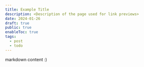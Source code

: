```yaml
---
title: Example Title
description: <Description of the page used for link previews>
date: 2024-01-26
draft: true
public: true
enableToc: true
tags:
  - post
  - todo
---
```

 
markdown content :)
